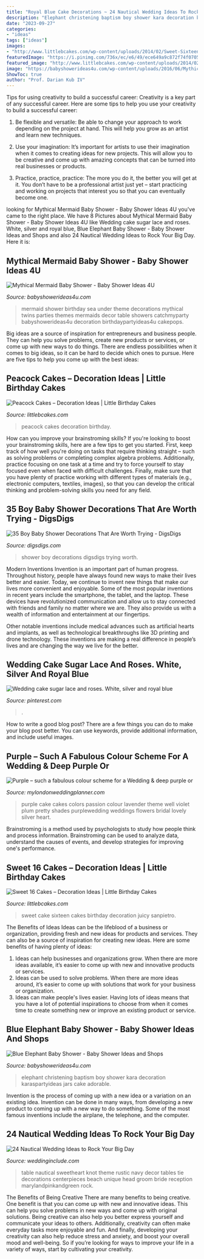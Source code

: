 ```yaml
---
title: "Royal Blue Cake Decorations ~ 24 Nautical Wedding Ideas To Rock Your Big Day"
description: "Elephant christening baptism boy shower kara decoration karaspartyideas jars cake adorable"
date: "2023-09-27"
categories:
- "ideas"
tags: ["ideas"]
images:
- "http://www.littlebcakes.com/wp-content/uploads/2014/02/Sweet-Sixteen-Cake-Ideas.jpg"
featuredImage: "https://i.pinimg.com/736x/ec/e6/49/ece649a9c872f74f0705ee9aaaef8d80.jpg"
featured_image: "http://www.littlebcakes.com/wp-content/uploads/2014/02/Peacock-Wedding-Cakes.jpg"
image: "https://babyshowerideas4u.com/wp-content/uploads/2016/06/Mythical-Mermaid-Baby-Shower-Decor.jpg"
ShowToc: true
author: "Prof. Darian Kub IV"
---
```



Tips for using creativity to build a successful career:
Creativity is a key part of any successful career. Here are some tips to help you use your creativity to build a successful career:
1. Be flexible and versatile: Be able to change your approach to work depending on the project at hand. This will help you grow as an artist and learn new techniques.

2. Use your imagination: It’s important for artists to use their imagination when it comes to creating ideas for new projects. This will allow you to be creative and come up with amazing concepts that can be turned into real businesses or products.

3. Practice, practice, practice: The more you do it, the better you will get at it. You don’t have to be a professional artist just yet – start practicing and working on projects that interest you so that you can eventually become one.


	

		
looking for Mythical Mermaid Baby Shower - Baby Shower Ideas 4U you've came to the right place. We have 8 Pictures about Mythical Mermaid Baby Shower - Baby Shower Ideas 4U like Wedding cake sugar lace and roses. White, silver and royal blue, Blue Elephant Baby Shower - Baby Shower Ideas and Shops and also 24 Nautical Wedding Ideas to Rock Your Big Day. Here it is:
		
    
## Mythical Mermaid Baby Shower - Baby Shower Ideas 4U

<img loading=lazy src="https://babyshowerideas4u.com/wp-content/uploads/2016/06/Mythical-Mermaid-Baby-Shower-Decor.jpg" onerror="this.onerror=null;this.src='https://tse4.mm.bing.net/th?id=OIP.7VUwObHYNN6sIatg4hIHMAHaJ2&amp;pid=15.1';" alt="Mythical Mermaid Baby Shower - Baby Shower Ideas 4U">

_Source: babyshowerideas4u.com_

>mermaid shower birthday sea under theme decorations mythical twins parties themes mermaids decor table showers catchmyparty babyshowerideas4u decoration birthdaypartyideas4u cakepops. 

	

Big ideas are a source of inspiration for entrepreneurs and business people. They can help you solve problems, create new products or services, or come up with new ways to do things. There are endless possibilities when it comes to big ideas, so it can be hard to decide which ones to pursue. Here are five tips to help you come up with the best ideas: 

    
## Peacock Cakes – Decoration Ideas | Little Birthday Cakes

<img loading=lazy src="http://www.littlebcakes.com/wp-content/uploads/2014/02/Peacock-Wedding-Cakes.jpg" onerror="this.onerror=null;this.src='https://tse1.mm.bing.net/th?id=OIP.QmrgadVDAR4fUvHLkvVZFwHaLG&amp;pid=15.1';" alt="Peacock Cakes – Decoration Ideas | Little Birthday Cakes">

_Source: littlebcakes.com_

>peacock cakes decoration birthday. 

	

How can you improve your brainstroming skills?
If you're looking to boost your brainstroming skills, here are a few tips to get you started. First, keep track of how well you're doing on tasks that require thinking straight – such as solving problems or completing complex algebra problems. Additionally, practice focusing on one task at a time and try to force yourself to stay focused even when faced with difficult challenges. Finally, make sure that you have plenty of practice working with different types of materials (e.g., electronic computers, textiles, images), so that you can develop the critical thinking and problem-solving skills you need for any field.

    
## 35 Boy Baby Shower Decorations That Are Worth Trying - DigsDigs

<img loading=lazy src="https://www.digsdigs.com/photos/turquoise-drinks-for-a-boy-baby-shower.jpg" onerror="this.onerror=null;this.src='https://tse3.mm.bing.net/th?id=OIP._2UzKT-EJG9vDJEePhhwgwHaLG&amp;pid=15.1';" alt="35 Boy Baby Shower Decorations That Are Worth Trying - DigsDigs">

_Source: digsdigs.com_

>shower boy decorations digsdigs trying worth. 

	

Modern Inventions
Invention is an important part of human progress. Throughout history, people have always found new ways to make their lives better and easier. Today, we continue to invent new things that make our lives more convenient and enjoyable.
Some of the most popular inventions in recent years include the smartphone, the tablet, and the laptop. These devices have revolutionized communication and allow us to stay connected with friends and family no matter where we are. They also provide us with a wealth of information and entertainment at our fingertips.

Other notable inventions include medical advances such as artificial hearts and implants, as well as technological breakthroughs like 3D printing and drone technology. These inventions are making a real difference in people’s lives and are changing the way we live for the better.

    
## Wedding Cake Sugar Lace And Roses. White, Silver And Royal Blue

<img loading=lazy src="https://i.pinimg.com/736x/ec/e6/49/ece649a9c872f74f0705ee9aaaef8d80.jpg" onerror="this.onerror=null;this.src='https://tse1.mm.bing.net/th?id=OIP.l0XmCqg502xFMA-r2sUIsQHaKt&amp;pid=15.1';" alt="Wedding cake sugar lace and roses. White, silver and royal blue">

_Source: pinterest.com_

>. 

	

How to write a good blog post?
There are a few things you can do to make your blog post better. You can use keywords, provide additional information, and include useful images.

    
## Purple – Such A Fabulous Colour Scheme For A Wedding &amp; Deep Purple Or

<img loading=lazy src="http://www.mylondonweddingplanner.com/wp-content/uploads/2015/09/wedding-cake.jpg" onerror="this.onerror=null;this.src='https://tse4.mm.bing.net/th?id=OIP.zjGIYbqjN1GnVfWC7UmrpgHaLO&amp;pid=15.1';" alt="Purple – such a fabulous colour scheme for a Wedding &amp; deep purple or">

_Source: mylondonweddingplanner.com_

>purple cake cakes colors passion colour lavender theme well violet plum pretty shades purplewedding weddings flowers bridal lovely silver heart. 

	

Brainstroming is a method used by psychologists to study how people think and process information. Brainstroming can be used to analyze data, understand the causes of events, and develop strategies for improving one's performance.

    
## Sweet 16 Cakes – Decoration Ideas | Little Birthday Cakes

<img loading=lazy src="http://www.littlebcakes.com/wp-content/uploads/2014/02/Sweet-Sixteen-Cake-Ideas.jpg" onerror="this.onerror=null;this.src='https://tse4.mm.bing.net/th?id=OIP.fGlxGuFMAJgNDJLE4mPsagHaLq&amp;pid=15.1';" alt="Sweet 16 Cakes – Decoration Ideas | Little Birthday Cakes">

_Source: littlebcakes.com_

>sweet cake sixteen cakes birthday decoration juicy sanpietro. 

	

The Benefits of Ideas
Ideas can be the lifeblood of a business or organization, providing fresh and new ideas for products and services. They can also be a source of inspiration for creating new ideas. Here are some benefits of having plenty of ideas: 
1. Ideas can help businesses and organizations grow. When there are more ideas available, it’s easier to come up with new and innovative products or services. 
2. Ideas can be used to solve problems. When there are more ideas around, it’s easier to come up with solutions that work for your business or organization. 
3. Ideas can make people's lives easier. Having lots of ideas means that you have a lot of potential inspirations to choose from when it comes time to create something new or improve an existing product or service. 

    
## Blue Elephant Baby Shower - Baby Shower Ideas And Shops

<img loading=lazy src="https://babyshowerideas4u.com/wp-content/uploads/2014/02/603160_269031853236866_2116257927_n_600x907.jpg" onerror="this.onerror=null;this.src='https://tse3.mm.bing.net/th?id=OIP.Q5y8gaUG64YvDBqwnxvlSgHaLM&amp;pid=15.1';" alt="Blue Elephant Baby Shower - Baby Shower Ideas and Shops">

_Source: babyshowerideas4u.com_

>elephant christening baptism boy shower kara decoration karaspartyideas jars cake adorable. 

	

Invention is the process of coming up with a new idea or a variation on an existing idea. Invention can be done in many ways, from developing a new product to coming up with a new way to do something. Some of the most famous inventions include the airplane, the telephone, and the computer.

    
## 24 Nautical Wedding Ideas To Rock Your Big Day

<img loading=lazy src="http://www.weddinginclude.com/wp-content/uploads/2017/08/Love-the-knot-decorating-the-sweetheart-table.jpg" onerror="this.onerror=null;this.src='https://tse3.mm.bing.net/th?id=OIP.xyAHG9TLFlvYU30T6qGzbwAAAA&amp;pid=15.1';" alt="24 Nautical Wedding Ideas to Rock Your Big Day">

_Source: weddinginclude.com_

>table nautical sweetheart knot theme rustic navy decor tables tie decorations centerpieces beach unique head groom bride reception marylandpinkandgreen rock. 

	

The Benefits of Being Creative
There are many benefits to being creative. One benefit is that you can come up with new and innovative ideas. This can help you solve problems in new ways and come up with original solutions. Being creative can also help you better express yourself and communicate your ideas to others. Additionally, creativity can often make everyday tasks more enjoyable and fun. And finally, developing your creativity can also help reduce stress and anxiety, and boost your overall mood and well-being. So if you’re looking for ways to improve your life in a variety of ways, start by cultivating your creativity.

